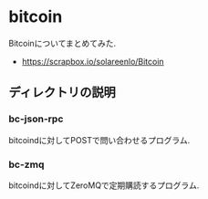 # bitcoin
Bitcoinについてまとめてみた.
- https://scrapbox.io/solareenlo/Bitcoin

## ディレクトリの説明

### bc-json-rpc
bitcoindに対してPOSTで問い合わせるプログラム.

### bc-zmq
bitcoindに対してZeroMQで定期購読するプログラム.
